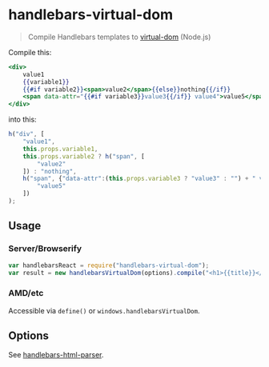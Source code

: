 # handlebars-virtual-dom
> Compile Handlebars templates to [virtual-dom](https://github.com/Matt-Esch/virtual-dom/) (Node.js)

Compile this:
```handlebars
<div>
	value1
	{{variable1}}
	{{#if variable2}}<span>value2</span>{{else}}nothing{{/if}}
	<span data-attr="{{#if variable3}}value3{{/if}} value4">value5</span>
</div>
```
into this:
```js
h("div", [
	"value1",
	this.props.variable1,
	this.props.variable2 ? h("span", [
		"value2"
	]) : "nothing",
	h("span", {"data-attr":(this.props.variable3 ? "value3" : "") + " value4"}, [
		"value5"
	])
);
```

## Usage
### Server/Browserify
```js
var handlebarsReact = require("handlebars-virtual-dom");
var result = new handlebarsVirtualDom(options).compile("<h1>{{title}}</h1>");
```
### AMD/etc
Accessible via `define()` or `windows.handlebarsVirtualDom`.

## Options
See [handlebars-html-parser](https://github.com/stevenvachon/handlebars-html-parser).

